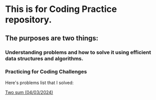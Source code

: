 # This is for Coding Practice repository.
## The purposes are two things:
### Understanding problems and how to solve it using efficient data structures and algorithms.
### Practicing for Coding Challenges

Here's problems list that I solved:

[Two sum (04/03/2024)](https://leetcode.com/problems/two-sum/description/)

